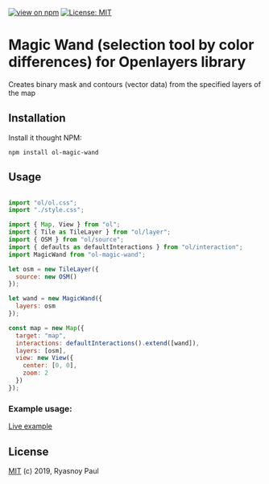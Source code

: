 
[![view on npm](http://img.shields.io/npm/v/ol-magic-wand.svg)](https://www.npmjs.org/package/ol-magic-wand)
[![License: MIT](https://img.shields.io/github/license/tamersoul/ol-magic-wand.svg)](https://github.com/Tamersoul/ol-magic-wand/blob/master/LICENSE.txt)

# Magic Wand (selection tool by color differences) for Openlayers library

Creates binary mask and contours (vector data) from the specified layers of the map

## Installation

Install it thought NPM:

```shell
npm install ol-magic-wand
```

## Usage

```js

import "ol/ol.css";
import "./style.css";

import { Map, View } from "ol";
import { Tile as TileLayer } from "ol/layer";
import { OSM } from "ol/source";
import { defaults as defaultInteractions } from "ol/interaction";
import MagicWand from "ol-magic-wand";

let osm = new TileLayer({
  source: new OSM()
});

let wand = new MagicWand({ 
  layers: osm
});

const map = new Map({
  target: "map",
  interactions: defaultInteractions().extend([wand]),
  layers: [osm],
  view: new View({
    center: [0, 0],
    zoom: 2
  })
});

```

### Example usage:

[Live example](https://stackblitz.com/edit/ol-magic-wand)

## License

[MIT](https://opensource.org/licenses/MIT) (c) 2019, Ryasnoy Paul
